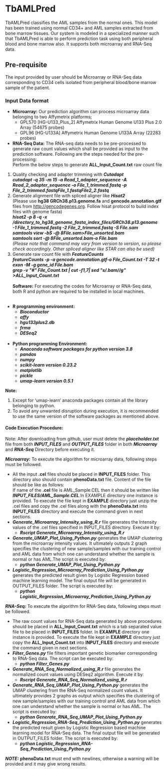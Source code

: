 # TbAMLPred
TbAMLPred classifies the AML samples from the normal ones. This model has been trained using normal CD34+ and AML samples extracted from bone marrow tissues. Our system is modeled in a specialized manner such that TbAMLPred is able to perform prediction task using both peripheral blood and bone marrow also. It supports both microarray and RNA-Seq data. <br />
## Pre-requisite ##
The input provided by user should be Microarray or RNA-Seq data corresponding to CD34 cells isolated from peripheral blood/bone marrow sample of the patient. 
### Input Data format ###
* __Microarray:__ Our prediction algorithm can process microarray data belonging to two Affymetrix platforms;<br/>
  *	GPL570 [HG-U133_Plus_2] Affymetrix Human Genome U133 Plus 2.0 Array (54675 probes)
  *	GPL96	[HG-U133A] Affymetrix Human Genome U133A Array (22283 probes)
* __RNA-Seq Data:__ The RNA-seq data needs to be pre-processed to generate raw count values which shall be provided as input to the prediction software. Following are the steps needed for the pre-processing: <br/>
Perform the below steps to generate __ALL_Input_Count.txt__ raw count file  
1.	Quality checking and adapter trimming with ___Cutadapt___  <br/>
___cutadapt -q 35 -m 15 -a Read_1_adapter_sequence -A Read_2_adapter_sequence -o File_1_trimmed.fastq -p File_2_trimmed.fastqFile_1.fastqFile2_2.fastq___
2.	Generate alignment file with spliced aligner like ___Hisat2___ <br/>
(Please use __hg38 GRCh38.p13.genome.fa__ and __gencode.annotation.gtf__ files from http://gencodegenes.org. Follow hisat protocol to build index files with genome fasta) <br/>
___hisat2 -p 8 -q -x /directory_to_hg38_genome_fasta_index_files/GRCh38.p13.genome -1 File_1_trimmed.fastq -2 File_2_trimmed.fastq -S File.sam___<br/>
___samtools view -bS -@ 8File.sam>File_unsorted.bam___<br/>
___samtools sort -@ 8File_unsorted.bam-o File.bam___<br/>
_(Please note that command may vary from version to version, so please check accordingly. Other spliced aligner like STAR can also be used)_<br/>
3.	Generate raw count file with ___FeatureCounts___<br/>
___featureCounts -p -a gencode.annotation.gtf-o File_Count.txt -T 32 -t exon -M -g gene_id File.bam___<br/>
___grep -v "#" File_Count.txt | cut -f1,7| sed "s/.bam//g" >ALL_Input_Count.txt___<br/><br/>
__Software:__ For executing the codes for Microarray or RNA-Seq data, both R and python are required to be installed in local machines.<br/><br/>
* __R programming environment:__
    *	___Bioconductor___ <br/>
    *	___affy___ <br/>
    *	___hgu133plus2.db___ <br/>
    *	___frma___ <br/>
    *	___DESeq2___ <br/><br/>  
* __Python programming Environment:__
    *	___Anaconda software packages for python version 3.8___ <br/>
    *	___pandas___ <br/>
    *	___numpy___ <br/>
    *	___scikit-learn version 0.23.2___ <br/>
    *	___matplotlib___ <br/>
    *	___pickle___ <br/>
    *	___umap-learn version 0.5.1___ <br/>

__Note:__
1. Except for ‘umap-learn’ anaconda packages contain all the library belonging to python. <br/>
2. To avoid any unwanted disruption during execution, it is recommended to use the same version of the software packages as mentioned above. <br/>

#### Code Execution Procedure: ####
Note: After downloading from github, user must  delete the ___placeholder.txt___ file from both ___INPUT_FILES___ and ___OUTPUT_FILES___ folder in both ___Microarray___ and ___RNA-Seq___ Directory before executing it. <br/>

___Microarray:___ To execute the algorithm for microarray data, following steps must be followed.<br/>
* All the input __.cel__ files should be placed in __INPUT_FILES__ folder. This directory also should contain __phenoData.txt__ file. Content of the file should be like as follows:<br/>
If name of the __.cel__ file is AML_Sample.CEL then it should be written like ___INPUT_FILES/AML_Sample.CEL___.In EXAMPLE directory one instance is provided. To execute the file kept in __EXAMPLE__ directory just unzip the .cel files and copy the .cel files along with the __phenoData.txt__ into __INPUT_FILES__ directory and execute the command given in next sections.
* ___Generate_Microarray_Intensity_using_R.r___ file generates the Intensity values of the .cel files specified in INPUT_FILES directory. Execute it by:
  * ___Rscript Generate_Microarray_Intensity_using_R.r___
* ___Generate_UMAP_Plot_Using_Python.py___ generates the UMAP clustering from the microarray intensity values. It ultimately outputs 2 graph specifies the clustering of new sample/samples with our training control and AML data from which one can understand whether the sample is normal or has AML.The script is executed by:<br/>
  * ___python Generate_UMAP_Plot_Using_Python.py___
* ___Logistic_Regression_Microarray_Prediction_Using_Python.py___ generates the predicted result given by Logistic Regression based machine learning model. The final output file will be generated in OUTPUT_FILES folder. The script is executed by:<br/>
  * ___python Logistic_Regression_Microarray_Prediction_Using_Python.py___

___RNA-Seq:___ To execute the algorithm for RNA-Seq data, following steps must be followed.<br/>
* The raw count values for RNA-Seq data generated by above procedures should be placed in __ALL_Input_Count.txt__ which is a tab separated value file to be placed in __INPUT_FILES__ folder. In __EXAMPLE__ directory one instance is provided. To execute the file kept in __EXAMPLE__ directory just copy the __ALL_Input_Count.txt__ into __INPUT_FILES__ directory and execute the command given in next sections.
* ___Filter_Genes.py___ file filters important genetic biomarker corresponding to RNA-Seq data. The script can be executed by:<br/>
  *	___python Filter_Genes.py___
* ___Generate_RNA_Seq_Normalized_using_R.r___ file generates the normalized count values using DESeq2 algorithm. Execute it by:<br/>
  *	___Rscript Generate_RNA_Seq_Normalized_using_R.r___
* ___Generate_RNA_Seq_UMAP_Plot_Using_Python.py___ generates the UMAP clustering from the RNA-Seq normalized count values. It ultimately provides 2 graphs as output which specifies the clustering of new sample/samples with our training control and AML data from which one can understand whether the sample is normal or has AML. The script is executed by:<br/>
  * ___python Generate_RNA_Seq_UMAP_Plot_Using_Python.py___
* ___Logistic_Regression_RNA-Seq_Prediction_Using_Python.py___ generates the predicted result given by Logistic Regression based machine learning model for RNA-Seq data. The final output file will be generated in OUTPUT_FILES folder. The script is executed by:<br/>
  * ___python Logistic_Regression_RNA-Seq_Prediction_Using_Python.py___

___NOTE:___ __phenoData.txt__ must end with newlines, otherwise a warning will be provided and it may give wrong results. 
